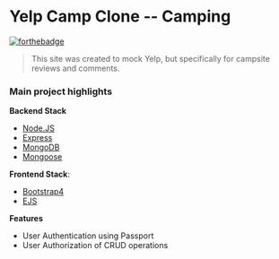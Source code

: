 # Yelp Camp Clone -- Camping

[![forthebadge](https://forthebadge.com/images/badges/made-with-javascript.svg)](https://forthebadge.com)
> This site was created to mock Yelp, but specifically for campsite reviews and comments.

### Main project highlights 

**Backend Stack**
  - [Node.JS](https://nodejs.org/en/)
  - [Express](https://expressjs.com/) 
  - [MongoDB](https://www.mongodb.com/)
  - [Mongoose](http://mongoosejs.com/)

**Frontend Stack**:
  - [Bootstrap4](https://getbootstrap.com/)
  - [EJS](http://ejs.co/)

**Features**
  - User Authentication using Passport
  - User Authorization of CRUD operations



